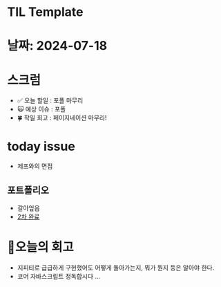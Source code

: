 # TIL Template

# 날짜: 2024-07-18

# 스크럼
- ✅ 오늘 할일 : 포폴 마무리
- 🙀 예상 이슈 : 포폴
- 🍀 작일 회고 : 페이지네이션 마무리!

# today issue
- 제프와의 면접

## 포트폴리오
- 갈아엎음
- [2차 완료](https://confusion-clef-a14.notion.site/portfolio-ab178ec066804ab8930d073a6ca7961d)

# 🎱오늘의 회고
- 지피티로 급급하게 구현했어도 어떻게 돌아가는지, 뭐가 뭔지 등은 알아야 한다.
- 코어 자바스크립트 정독합시다 ...